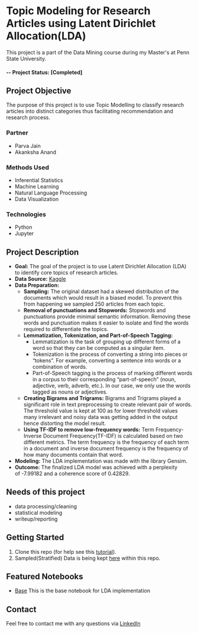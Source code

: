# Topic Modeling for Research Articles using Latent Dirichlet Allocation(LDA)
This project is a part of the Data Mining course during my Master's at Penn State University.

#### -- Project Status: [Completed]

## Project Objective
The purpose of this project is to use Topic Modelling to classify research articles into distinct categories thus facilitating recommendation and research process.


### Partner
* Parva Jain
* Akanksha Anand

### Methods Used
* Inferential Statistics
* Machine Learning
* Natural Language Processing
* Data Visualization

### Technologies
* Python
* Jupyter

## Project Description
* **Goal:** The goal of the project is to use Latent Dirichlet Allocation (LDA) to identify core topics of research articles.
* **Data Source:** [Kaggle](https://www.kaggle.com/blessondensil294/topic-modeling-for-research-articles)
* **Data Preparation:**
  * **Sampling:** The original dataset had a skewed distribution of the documents which would result in a biased model. To prevent this from happening we sampled 250 articles from each topic.
  * **Removal of punctuations and Stopwords:** Stopwords and punctuations provide minimal semantic information. Removing these words and punctuation makes it easier to isolate and find the words required to differentiate the topics.
  * **Lemmatization, Tokenization, and Part-of-Speech Tagging:**
    * Lemmatization is the task of grouping up different forms of a word so that they can be computed as a singular item.
    * Tokenization is the process of converting a string into pieces or “tokens”. For example, converting a sentence into words or a combination of words.
    * Part-of-Speech tagging is the process of marking different words in a corpus to their corresponding “part-of-speech” (noun, adjective, verb, adverb, etc.). In our case, we only use the words tagged as nouns or adjectives.
  * **Creating Bigrams and Trigrams:** Bigrams and Trigrams played a significant role in text preprocessing to create relevant pair of words. The threshold value is kept at 100 as for lower threshold values many irrelevant and noisy data was getting added in the output hence distorting the model result.
  * **Using TF-IDF to remove low-frequency words:** Term Frequency-Inverse Document Frequency(TF-IDF) is calculated based on two different metrics. The term frequency is the frequency of each term in a document and inverse document frequency is the frequency of how many documents contain that word.
* **Modeling:** The LDA implementation was made with the library Gensim.
* **Outcome:** The finalized LDA model was achieved with a perplexity of -7.99182 and a coherence score of 0.42829.


## Needs of this project
- data processing/cleaning
- statistical modeling
- writeup/reporting

## Getting Started
1. Clone this repo (for help see this [tutorial](https://help.github.com/articles/cloning-a-repository/)).
2. Sampled(Stratified) Data is being kept [here](/Data/strat-sampled-dataset.csv) within this repo.

## Featured Notebooks
* [Base](/TopicModeling-LDA.ipynb) This is the base notebook for LDA implementation

## Contact
Feel free to contact me with any questions via [LinkedIn](https://www.linkedin.com/in/akshay2718/)